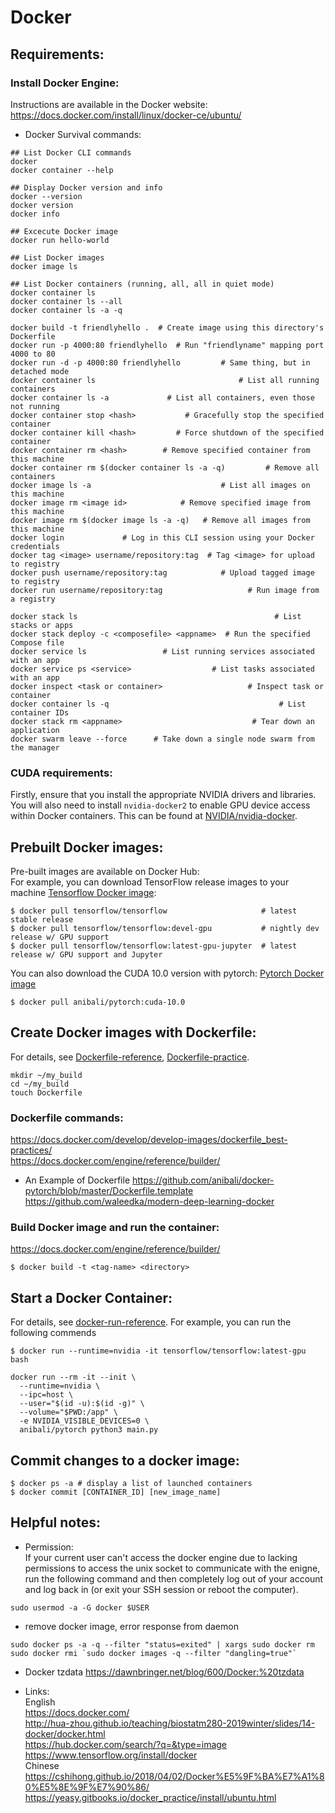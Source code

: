 # Docker

## Requirements: 
### Install Docker Engine:
Instructions are available in the Docker website:
https://docs.docker.com/install/linux/docker-ce/ubuntu/ <br />

* Docker Survival commands:
```
## List Docker CLI commands
docker
docker container --help

## Display Docker version and info
docker --version
docker version
docker info

## Excecute Docker image
docker run hello-world

## List Docker images
docker image ls

## List Docker containers (running, all, all in quiet mode)
docker container ls
docker container ls --all
docker container ls -a -q
```
```
docker build -t friendlyhello .  # Create image using this directory's Dockerfile
docker run -p 4000:80 friendlyhello  # Run "friendlyname" mapping port 4000 to 80
docker run -d -p 4000:80 friendlyhello         # Same thing, but in detached mode
docker container ls                                # List all running containers
docker container ls -a             # List all containers, even those not running
docker container stop <hash>           # Gracefully stop the specified container
docker container kill <hash>         # Force shutdown of the specified container
docker container rm <hash>        # Remove specified container from this machine
docker container rm $(docker container ls -a -q)         # Remove all containers
docker image ls -a                             # List all images on this machine
docker image rm <image id>            # Remove specified image from this machine
docker image rm $(docker image ls -a -q)   # Remove all images from this machine
docker login             # Log in this CLI session using your Docker credentials
docker tag <image> username/repository:tag  # Tag <image> for upload to registry
docker push username/repository:tag            # Upload tagged image to registry
docker run username/repository:tag                   # Run image from a registry
```
```
docker stack ls                                            # List stacks or apps
docker stack deploy -c <composefile> <appname>  # Run the specified Compose file
docker service ls                 # List running services associated with an app
docker service ps <service>                  # List tasks associated with an app
docker inspect <task or container>                   # Inspect task or container
docker container ls -q                                      # List container IDs
docker stack rm <appname>                             # Tear down an application
docker swarm leave --force      # Take down a single node swarm from the manager
```
### CUDA requirements:
Firstly, ensure that you install the appropriate NVIDIA drivers and libraries. You will also need to install ```nvidia-docker2``` to enable GPU device access within Docker containers. This can be found at [NVIDIA/nvidia-docker](https://github.com/NVIDIA/nvidia-docker).

## Prebuilt Docker images:
Pre-built images are available on Docker Hub: <br />
For example, you can download TensorFlow release images to your machine [Tensorflow Docker image](https://www.tensorflow.org/install/docker):
```
$ docker pull tensorflow/tensorflow                     # latest stable release
$ docker pull tensorflow/tensorflow:devel-gpu           # nightly dev release w/ GPU support
$ docker pull tensorflow/tensorflow:latest-gpu-jupyter  # latest release w/ GPU support and Jupyter
```
You can also download the CUDA 10.0 version with pytorch: [Pytorch Docker image](https://hub.docker.com/r/anibali/pytorch/)
```
$ docker pull anibali/pytorch:cuda-10.0
```
## Create Docker images with Dockerfile:
For details, see [Dockerfile-reference](https://docs.docker.com/engine/reference/builder/), [Dockerfile-practice](https://docs.docker.com/develop/develop-images/dockerfile_best-practices/). 
```
mkdir ~/my_build
cd ~/my_build
touch Dockerfile
```

### Dockerfile commands:
https://docs.docker.com/develop/develop-images/dockerfile_best-practices/ <br />
https://docs.docker.com/engine/reference/builder/

* An Example of Dockerfile
https://github.com/anibali/docker-pytorch/blob/master/Dockerfile.template <br />
https://github.com/waleedka/modern-deep-learning-docker

### Build Docker image and run the container:
https://docs.docker.com/engine/reference/builder/
```
$ docker build -t <tag-name> <directory>
```
## Start a Docker Container:
For details, see [docker-run-reference](https://docs.docker.com/engine/reference/run/).
For example, you can run the following commends
```
$ docker run --runtime=nvidia -it tensorflow/tensorflow:latest-gpu bash
```
```
docker run --rm -it --init \
  --runtime=nvidia \
  --ipc=host \
  --user="$(id -u):$(id -g)" \
  --volume="$PWD:/app" \
  -e NVIDIA_VISIBLE_DEVICES=0 \
  anibali/pytorch python3 main.py
```

## Commit changes to a docker image:
```
$ docker ps -a # display a list of launched containers
$ docker commit [CONTAINER_ID] [new_image_name]
```

## Helpful notes:
* Permission: <br />
If your current user can't access the docker engine due to lacking permissions to access the unix socket to communicate with the enigne, run the following command and then completely log out of your account and log back in (or exit your SSH session or reboot the computer).
```
sudo usermod -a -G docker $USER
```
* remove docker image, error response from daemon
```
sudo docker ps -a -q --filter "status=exited" | xargs sudo docker rm
sudo docker rmi `sudo docker images -q --filter "dangling=true"`
```
* Docker tzdata
https://dawnbringer.net/blog/600/Docker:%20tzdata

* Links: <br />
English <br />
https://docs.docker.com/ <br />
http://hua-zhou.github.io/teaching/biostatm280-2019winter/slides/14-docker/docker.html <br />
https://hub.docker.com/search/?q=&type=image <br />
https://www.tensorflow.org/install/docker <br />
Chinese <br />
https://cshihong.github.io/2018/04/02/Docker%E5%9F%BA%E7%A1%80%E5%8E%9F%E7%90%86/ <br />
https://yeasy.gitbooks.io/docker_practice/install/ubuntu.html <br />
